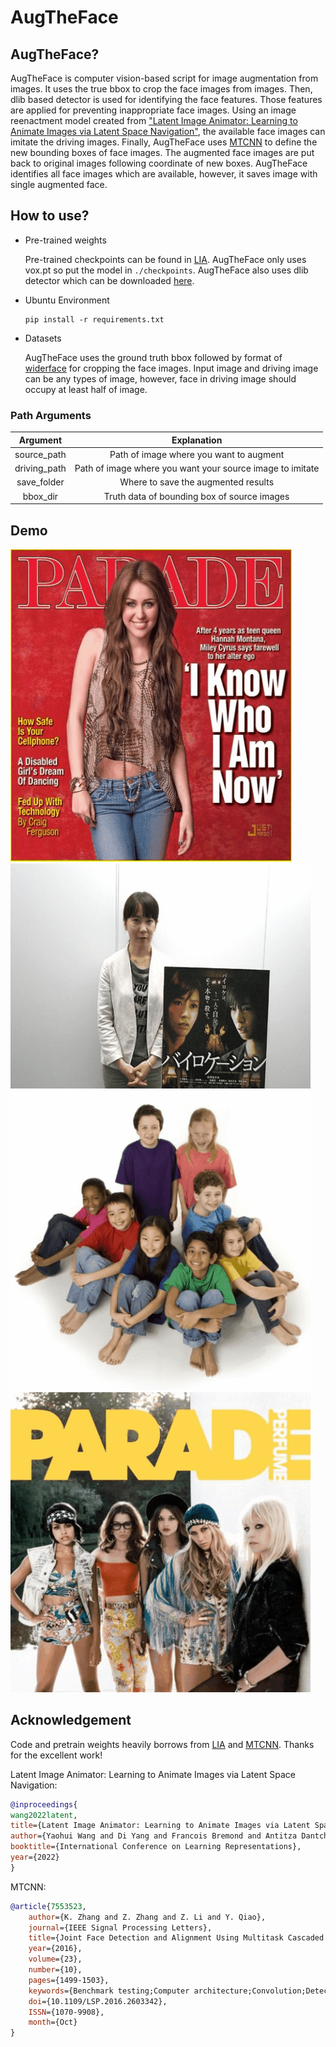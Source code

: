 # AugTheFace

## AugTheFace?

AugTheFace is computer vision-based script for image augmentation from images. It uses the true bbox to crop the face images from images. Then, dlib based detector is used for identifying the face features. Those features are applied for preventing inappropriate face images. Using an image reenactment model created from ["Latent Image Animator: Learning to Animate Images via Latent Space Navigation"](https://openreview.net/pdf?id=7r6kDq0mK_), the available face images can imitate the driving images. Finally, AugTheFace uses [MTCNN](https://arxiv.org/ftp/arxiv/papers/1604/1604.02878.pdf) to define the new bounding boxes of face images. The augmented face images are put back to original images following coordinate of new boxes. AugTheFace identifies all face images which are available, however, it saves image with single augmented face.

## How to use?
* Pre-trained weights

    Pre-trained checkpoints can be found in [LIA](https://github.com/wyhsirius/LIA). AugTheFace only uses vox.pt so put the model in `./checkpoints`. AugTheFace also uses dlib detector which can be downloaded [here](https://github.com/davisking/dlib-models/blob/master/shape_predictor_68_face_landmarks.dat.bz2).

* Ubuntu Environment
    ```shell script
    pip install -r requirements.txt
    ```
* Datasets

    AugTheFace uses the ground truth bbox followed by format of [widerface](http://shuoyang1213.me/WIDERFACE/support/bbx_annotation/wider_face_split.zip) for cropping the face images. Input image and driving image can be any types of image, however, face in driving image should occupy at least half of image.


### Path Arguments
|    Argument    |                                                                                                       Explanation                                                                                                       |
|:--------------:|:-----------------------------------------------------------------------------------------------------------------------------------------------------------------------------------------------------------------------:|
|      source_path      | Path of image where you want to augment |
|    driving_path   | Path of image where you want your source image to imitate |
|    save_folder   | Where to save the augmented results |
|    bbox_dir   | Truth data of bounding box of source images |

## Demo
<img src="https://github.com/Rayhchs/AugTheFace/blob/main/images/demo1.gif">
<img src="https://github.com/Rayhchs/AugTheFace/blob/main/images/demo2.gif">
<img src="https://github.com/Rayhchs/AugTheFace/blob/main/images/demo3.gif">
<img src="https://github.com/Rayhchs/AugTheFace/blob/main/images/demo4.gif">

## Acknowledgement
Code and pretrain weights heavily borrows from [LIA](https://github.com/wyhsirius/LIA) and [MTCNN](https://github.com/ipazc/mtcnn). Thanks for the excellent work!

Latent Image Animator: Learning to Animate Images via Latent Space Navigation:
```bibtex
@inproceedings{
wang2022latent,
title={Latent Image Animator: Learning to Animate Images via Latent Space Navigation},
author={Yaohui Wang and Di Yang and Francois Bremond and Antitza Dantcheva},
booktitle={International Conference on Learning Representations},
year={2022}
}
```
    
MTCNN:
```bibtex
@article{7553523,
    author={K. Zhang and Z. Zhang and Z. Li and Y. Qiao}, 
    journal={IEEE Signal Processing Letters}, 
    title={Joint Face Detection and Alignment Using Multitask Cascaded Convolutional Networks}, 
    year={2016}, 
    volume={23}, 
    number={10}, 
    pages={1499-1503}, 
    keywords={Benchmark testing;Computer architecture;Convolution;Detectors;Face;Face detection;Training;Cascaded convolutional neural network (CNN);face alignment;face detection}, 
    doi={10.1109/LSP.2016.2603342}, 
    ISSN={1070-9908}, 
    month={Oct}
}
```   
